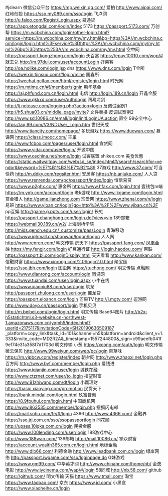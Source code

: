 #jslearn
微信公众平台	https://mp.weixin.qq.com/
爱拍	http://www.aipai.com/
红岭创投	https://sso.my089.com/sso/login
飞卢网	http://u.faloo.com/Regist/Login.aspx
易通贷	https://app.etongdai.com/login/index
5173	https://passport.5173.com/
万创帮	https://m.wcbchina.com/login/other-login.html?service=https://m.wcbchina.com/my/my.html&bp=https%3A//m.wcbchina.com/login/login.html%3Fservice%3Dhttps%3A//m.wcbchina.com/my/my.html%26bp%3Dhttps%253A//m.wcbchina.com/my/my.html
空中网	https://passport.kongzhong.com/login
沃百富	https://epay.10010.com/wop/#
就去兑	http://m.97dui.com/user/accountLogin
好莱客	http://oa.holike.com/login.jsp
dns	https://www.dns.com/login
T金所	https://weixin.tjinsuo.com/#login/mine
国鑫所	https://wechat.gclfax.com/html/register/login.html
时光网	https://m.mtime.cn/#!/member/signin
鹏华基金	https://aj.phfund.com.cn/login.html
电信	http://login.189.cn/login
开鑫金服	https://www.gkkxd.com/userAuth/login
网易龙剑	http://lj.netease.com/logging.php?action=login
反调试案例1	http://h5.shua03.cn/middle_page/invite?  文件替换
反调试案例2	http://www.sd.10086.cn/emall/login!initLoginUA.action  置空
99安全中心	https://aq.99.com/V3/NDUser_Login.htm
世纪天成	http://www.tiancity.com/homepage/
多玩游戏	https://www.duowan.com/
慕课网	https://class.imooc.com/
丰巢	http://www.fcbox.com/pages/user/login.html
宜贷网	https://www.yidai.com/user/login/
开源中国	https://www.oschina.net/home/login
试客联盟	shikee.com
美食优惠    https://static.waitwaitpay.com/web/sd_se/index.html#/search/searchfor=vendor&keyword=%E7%B1%B3%E7%B2%89
37游戏	http://www.37.com/
叮当快药	http://m.ddky.com/regsiter.html
安居客	https://nb.anjuke.com/
人人贷	https://www.renrendai.com/pc/passport/index/login
恒信易贷	https://www.p2phx.com/
惠金所	https://www.hfax.com/login.html
壹钱包m端	https://m.yqb.com/account/login
老k游戏	http://www.lkgame.com/login.html
赏金猎人	http://game.lianzhong.com
珍爱网	https://www.zhenai.com/n/login
易班	https://www.yiban.cn/login?go=http%3A%2F%2Fwww.yiban.cn%2F
pp互娱	http://game.g.pptv.com/user/login/
长虹	https://passport.changhong.com/login.do?view=vip
189邮箱	https://webmail30.189.cn/w2/
上海剑桥学院	http://mids.gench.edu.cn/_customize/passLogin
青海移动	https://www.iqhmall.cn/shopwap/logon/logon
人人网	http://www.renren.com/  明文传输
房天下	https://passport.fang.com/
凤凰金融	https://my.fengjr.com/login
好豆通行证	http://login.haodou.com/
百联	https://passport.bl.com/loginDisplay.html
天天看看	http://www.kankan.com/
信融财富	https://www.xinrong.com/2.0/login2.0.html
聚宝匯	https://sso.jbh.com/login
图虫网	https://tuchong.com/  明文传输
点融网	https://www.dianrong.com/account/login
团贷网	https://www.tuandai.com/user/login.aspx
小牛在线	https://www.xiaoniu88.com/user/login
筑龙	http://passport.zhulong.com/user/login
翼龙贷	https://passport.eloancn.com/login
芒果TV	http://i.mgtv.com/
逗游网	http://www.doyo.cn/passport/login
手机贝贝	http://m.beibei.com/login/login.html 明文传输
Base64图片	http://b2x-h5statichtml.s3-website.cn-northwest-1.amazonaws.com.cn/yqmh5/index.html?userId=2175117&invitationCode=SH20190636509187
_platform=copy_link&task_id=101&channel=h5&platform=android&client_v=1.333&invite_code=MD2R2A&_timestamp=1557244800&_sign=c99aeefb041f9ef74e31a358f7d1703d  明文传输
小葱	https://xcong.com/auth/login  明文传输
微云保贝	http://www.99weiyun.com/web/pc/login
百草味	https://m.vipbcw.com/register/index
朝夕网	http://www.zhaoxi.net/login.php
百方网	http://www.byf.com/member/login.php
爱钱进	https://www.iqianjin.com/user/login
城铁在融	http://www.ctzrnet.com/user/to_login
指望财富	http://www.91zhiwang.com/dt/login
小赢理财	https://basic.xiaoying.com/promotion
民贷天下	https://bank.mindai.com/login.html
玖富普惠	https://8.9fpuhui.com/login.html
中国商机网  http://www.863535.com/member/login.php
搜狐闪电邮  https://mail.sohu.com/fe/#/login
4366	http://www.4366.com/
金融界	https://sso.jrj.com.cn/sso/ssopassportlogin
同花顺	http://upass.10jqka.com.cn/login
民投金服	https://www.100lending.com/user/login
188游戏中心 http://www.188wan.com/
139邮箱	http://mail.10086.cn/
掌众财富	https://account.wealth365.com.cn/login.html
地标金融	http://www.dib66.com/
利德金融	http://www.leadbank.com.cn/login
绿岸网络	http://passport.iwgame.com/sso/loginpage.do
G妹游戏	https://www.gm99.com/
中华英才网	http://www.chinahr.com/home/nb/
金逸电影	http://www.jycinema.com/wap/#/login
58同城	http://nb.58.com/
github  https://github.com/  明文传输
天猫   https://www.tmall.com/
淘宝   https://www.taobao.com/
京东   https://www.jd.com/
小黑盒 https://www.xiaoheihe.cn/login